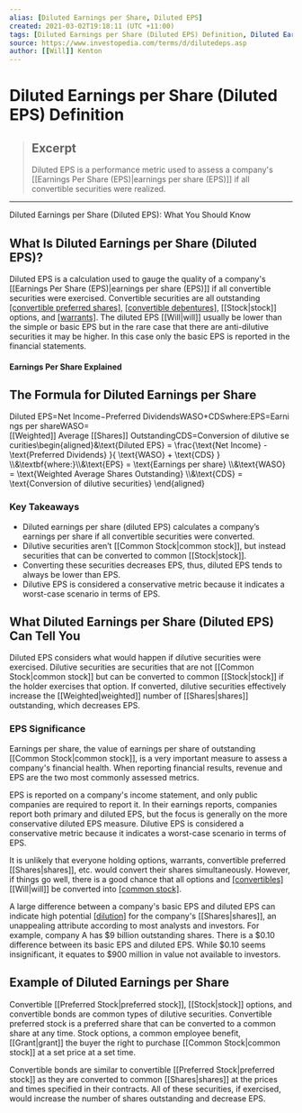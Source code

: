 ```yaml
---
alias: [Diluted Earnings per Share, Diluted EPS]
created: 2021-03-02T19:18:11 (UTC +11:00)
tags: [Diluted Earnings per Share (Diluted EPS) Definition, Diluted Earnings per Share (Diluted EPS): What You Should Know]
source: https://www.investopedia.com/terms/d/dilutedeps.asp
author: [[Will]] Kenton
---
```


# Diluted Earnings per Share (Diluted EPS) Definition

> ## Excerpt
> Diluted EPS is a performance metric used to assess a company's [[Earnings Per Share (EPS)|earnings per share (EPS)]] if all convertible securities were realized.

---

Diluted Earnings per Share (Diluted EPS): What You Should Know
## What Is Diluted Earnings per Share (Diluted EPS)?

Diluted EPS is a calculation used to gauge the quality of a company's [[Earnings Per Share (EPS)|earnings per share (EPS)]] if all convertible securities were exercised. Convertible securities are all outstanding [[convertible preferred shares]](https://www.investopedia.com/articles/[[Stocks|stocks]]/05/052705.asp), [[convertible debentures]](https://www.investopedia.com/terms/c/convertibledebenture.asp), [[Stock|stock]] options, and [[warrants]](https://www.investopedia.com/trading/warrants-risky-but-high-[[Return|return]]-investment-tool/). The diluted EPS [[Will|will]] usually be lower than the simple or basic EPS but in the rare case that there are anti-dilutive securities it may be higher. In this case only the basic EPS is reported in the financial statements.

#### Earnings Per Share Explained

## The Formula for Diluted Earnings per Share

Diluted EPS\=Net Income−Preferred DividendsWASO+CDSwhere:EPS\=Earnings per shareWASO\=[[Weighted]] Average [[Shares]] OutstandingCDS\=Conversion of dilutive securities\\begin{aligned}&\\text{Diluted EPS} = \\frac{\\text{Net Income} - \\text{Preferred Dividends} }{ \\text{WASO} + \\text{CDS} } \\\\&\\textbf{where:}\\\\&\\text{EPS} = \\text{Earnings per share} \\\\&\\text{WASO} = \\text{Weighted Average Shares Outstanding} \\\\&\\text{CDS} = \\text{Conversion of dilutive securities} \\end{aligned}

### Key Takeaways

-   Diluted earnings per share (diluted EPS) calculates a company’s earnings per share if all convertible securities were converted. 
-   Dilutive securities aren’t [[Common Stock|common stock]], but instead securities that can be converted to common [[Stock|stock]]. 
-   Converting these securities decreases EPS, thus, diluted EPS tends to always be lower than EPS. 
-   Dilutive EPS is considered a conservative metric because it indicates a worst-case scenario in terms of EPS.

## What Diluted Earnings per Share (Diluted EPS) Can Tell You

Diluted EPS considers what would happen if dilutive securities were exercised. Dilutive securities are securities that are not [[Common Stock|common stock]] but can be converted to common [[Stock|stock]] if the holder exercises that option. If converted, dilutive securities effectively increase the [[Weighted|weighted]] number of [[Shares|shares]] outstanding, which decreases EPS.

### EPS Significance

Earnings per share, the value of earnings per share of outstanding [[Common Stock|common stock]], is a very important measure to assess a company's financial health. When reporting financial results, revenue and EPS are the two most commonly assessed metrics.

EPS is reported on a company's income statement, and only public companies are required to report it. In their earnings reports, companies report both primary and diluted EPS, but the focus is generally on the more conservative diluted EPS measure. Dilutive EPS is considered a conservative metric because it indicates a worst-case scenario in terms of EPS.

It is unlikely that everyone holding options, warrants, convertible preferred [[Shares|shares]], etc. would convert their shares simultaneously. However, if things go well, there is a good chance that all options and [[convertibles]](https://www.investopedia.com/terms/c/convertibles.asp) [[Will|will]] be converted into [[common stock]](https://www.investopedia.com/terms/c/commonstock.asp).

A large difference between a company's basic EPS and diluted EPS can indicate high potential [[dilution]](https://www.investopedia.com/terms/d/dilution.asp) for the company's [[Shares|shares]], an unappealing attribute according to most analysts and investors. For example, company A has $9 billion outstanding shares. There is a $0.10 difference between its basic EPS and diluted EPS. While $0.10 seems insignificant, it equates to $900 million in value not available to investors.

## Example of Diluted Earnings per Share

Convertible [[Preferred Stock|preferred stock]], [[Stock|stock]] options, and convertible bonds are common types of dilutive securities. Convertible preferred stock is a preferred share that can be converted to a common share at any time. Stock options, a common employee benefit, [[Grant|grant]] the buyer the right to purchase [[Common Stock|common stock]] at a set price at a set time.

Convertible bonds are similar to convertible [[Preferred Stock|preferred stock]] as they are converted to common [[Shares|shares]] at the prices and times specified in their contracts. All of these securities, if exercised, would increase the number of shares outstanding and decrease EPS.
